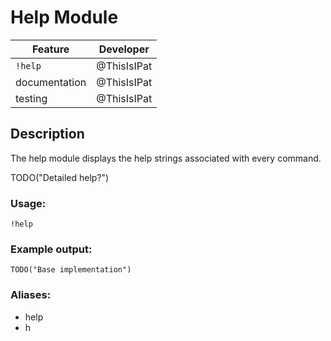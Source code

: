 # Help Module

| Feature       | Developer       |
| ------------- |:---------------:|
| `!help`       | @ThisIsIPat     |
| documentation | @ThisIsIPat     |
| testing       | @ThisIsIPat     |

## Description
The help module displays the help strings associated with every command.

TODO("Detailed help?") 


### Usage:
```
!help
```

### Example output:
```
TODO("Base implementation")
```

### Aliases:
* help
* h